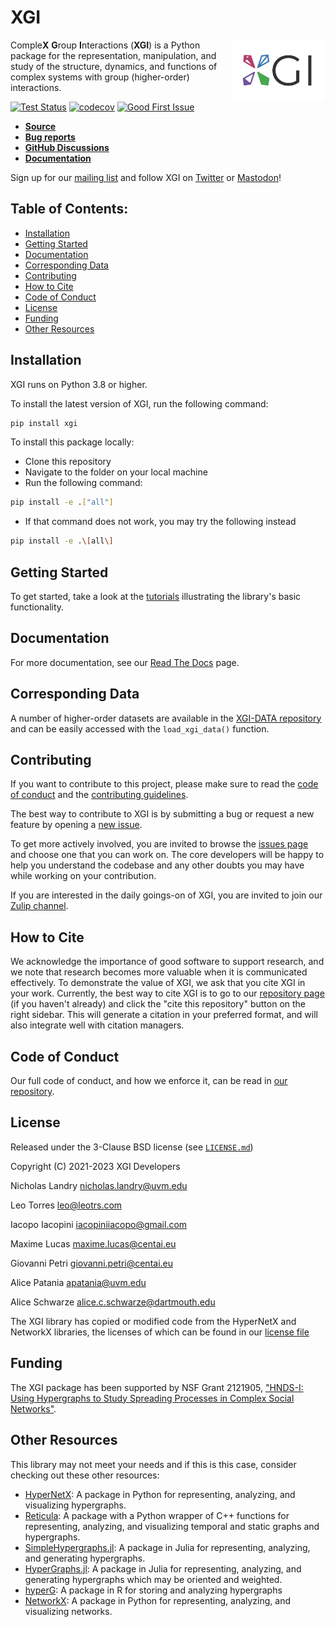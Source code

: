 # XGI
<img src='logo/logo.svg' width='150px' align="right" style="float:right;margin-left:10pt"></img>
Comple**X** **G**roup **I**nteractions (**XGI**) is a Python package for the representation, manipulation, and study of the structure, dynamics, and functions of complex systems with group (higher-order) interactions.

[![Test Status](https://github.com/ComplexGroupInteractions/xgi/workflows/test/badge.svg?branch=main)](https://github.com/ComplexGroupInteractions/xgi/actions?query=workflow%3A%22test%22)
[![codecov](https://codecov.io/gh/ComplexGroupInteractions/xgi/branch/main/graph/badge.svg?token=BI6TX2WDSG)](https://codecov.io/gh/ComplexGroupInteractions/xgi)
[![Good First Issue](https://img.shields.io/badge/contribute-Good%20First%20Issue-%232EBC4F)](https://github.com/ComplexGroupInteractions/xgi/issues?q=is%3Aopen+is%3Aissue+label%3A%22Good+First+Issue%22)

* [**Source**](../../)
* [**Bug reports**](../../issues)
* [**GitHub Discussions**](../../discussions)
* [**Documentation**](https://xgi.readthedocs.io/en/latest/)

Sign up for our [mailing list](http://eepurl.com/igE6ez) and follow XGI on [Twitter](https://twitter.com/xginets) or [Mastodon](https://mathstodon.xyz/@xginets)!

## Table of Contents:
  - [Installation](#installation)
  - [Getting Started](#getting-started)
  - [Documentation](#documentation)
  - [Corresponding Data](#corresponding-data)
  - [Contributing](#contributing)
  - [How to Cite](#how-to-cite)
  - [Code of Conduct](#code-of-conduct)
  - [License](#license)
  - [Funding](#funding)
  - [Other Resources](#other-resources)

## Installation
XGI runs on Python 3.8 or higher.

To install the latest version of XGI, run the following command:
```sh
pip install xgi
```

To install this package locally:
* Clone this repository
* Navigate to the folder on your local machine
* Run the following command:
```sh
pip install -e .["all"]
```
* If that command does not work, you may try the following instead
````zsh
pip install -e .\[all\]
````

## Getting Started

To get started, take a look at the [tutorials](/tutorials/) illustrating the library's basic functionality.

## Documentation

For more documentation, see our [Read The Docs](https://xgi.readthedocs.io/en/latest/) page.

## Corresponding Data

A number of higher-order datasets are available in the [XGI-DATA repository](https://gitlab.com/complexgroupinteractions/xgi-data) and can be easily accessed with the `load_xgi_data()` function.

## Contributing
If you want to contribute to this project, please make sure to read the
[code of conduct](CODE_OF_CONDUCT.md)
and the [contributing guidelines](CONTRIBUTING.md).

The best way to contribute to XGI is by submitting a bug or request a new feature by
opening a [new issue](https://github.com/ComplexGroupInteractions/xgi/issues/new).

To get more actively involved, you are invited to browse the [issues page](../../issues) and choose one that you can
work on.  The core developers will be happy to help you understand the codebase and any
other doubts you may have while working on your contribution.

If you are interested in the daily goings-on of XGI, you are invited to join our [Zulip
channel](https://xgi.zulipchat.com/join/7agfwo7dh7jo56ppnk5kc23r/).

## How to Cite

We acknowledge the importance of good software to support research, and we note
that research becomes more valuable when it is communicated effectively. To
demonstrate the value of XGI, we ask that you cite XGI in your work.
Currently, the best way to cite XGI is to go to our
[repository page](../../) (if you haven't already) and
click the "cite this repository" button on the right sidebar. This will generate
a citation in your preferred format, and will also integrate well with citation managers.

## Code of Conduct

Our full code of conduct, and how we enforce it, can be read in [our repository](CODE_OF_CONDUCT.md).

## License
Released under the 3-Clause BSD license (see [`LICENSE.md`](LICENSE.md))

Copyright (C) 2021-2023 XGI Developers

Nicholas Landry <nicholas.landry@uvm.edu>

Leo Torres <leo@leotrs.com>

Iacopo Iacopini <iacopiniiacopo@gmail.com>

Maxime Lucas <maxime.lucas@centai.eu>

Giovanni Petri <giovanni.petri@centai.eu>

Alice Patania <apatania@uvm.edu>

Alice Schwarze <alice.c.schwarze@dartmouth.edu>

The XGI library has copied or modified code from the HyperNetX and NetworkX libraries, the licenses of which can be found in our [license file](LICENSE.md)

## Funding
The XGI package has been supported by NSF Grant 2121905, ["HNDS-I: Using Hypergraphs to Study Spreading Processes in Complex Social Networks"](https://www.nsf.gov/awardsearch/showAward?AWD_ID=2121905).

## Other Resources
This library may not meet your needs and if this is this case, consider checking out these other resources:
* [HyperNetX](https://pnnl.github.io/HyperNetX): A package in Python for representing, analyzing, and visualizing hypergraphs.
* [Reticula](https://docs.reticula.network/): A package with a Python wrapper of C++ functions for representing, analyzing, and visualizing temporal and static graphs and hypergraphs.
* [SimpleHypergraphs.jl](https://pszufe.github.io/SimpleHypergraphs.jl/v0.1/): A package in Julia for representing, analyzing, and generating hypergraphs.
* [HyperGraphs.jl](https://github.com/lpmdiaz/HyperGraphs.jl): A package in Julia for representing, analyzing, and generating hypergraphs which may be oriented and weighted.
* [hyperG](https://cran.r-project.org/package=HyperG): A package in R for storing and analyzing hypergraphs
* [NetworkX](https://networkx.org/): A package in Python for representing, analyzing, and visualizing networks.
